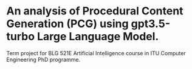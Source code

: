 # An analysis of Procedural Content Generation (PCG) using gpt3.5-turbo Large Language Model.
Term project for BLG 521E Artificial Intelligence course in ITU Computer Engineering PhD programme.
